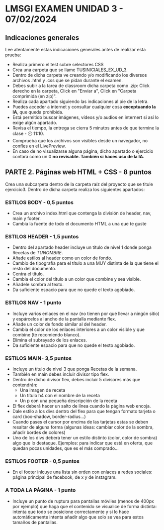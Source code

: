 # LMSGI EXAMEN UNIDAD 3 - 07/02/2024

## Indicaciones generales
Lee atentamente estas indicaciones generales antes de realizar esta prueba:
* Realiza primero el test sobre selectores CSS
* Crea una carpeta que se llame TUSINICIALES_EX_UD_3.
* Dentro de dicha carpeta ve creando y/o modificando los diversos archivos .html y .css que se pidan durante el examen.
* Debes subir a la tarea de classroom dicha carpeta como .zip: Click derecho en la carpeta, Click en "Enviar a", Click en "Carpeta comprimida (en zip)".
* Realiza cada apartado siguiendo las indicaciones al pie de la letra.
* Puedes acceder a internet y consultar cualquier cosa <b>exceptuando la IA</b>, que queda prohibida.
* Está permitido buscar imágenes, vídeos y/o audios en internert si así lo exige algún apartado.
* Revisa el tiempo, la entrega se cierra 5 minutos antes de que termine la clase - 🕙 11:10.
* Comprueba que los archivos son visibles desde un navegador, no confíes en el LivePreview.
* En caso de no visualizarse alguna página, dicho apartado o ejercicio contará como un 0 <b>no revisable. También si haces uso de la IA. </b>


## **PARTE 2. Páginas web HTML + CSS - 8 puntos**

Crea una subcarpeta dentro de la carpeta raíz del proyecto que se titule ejercicio3. Dentro de dicha carpeta realiza los siguientes apartados:


### ESTILOS BODY - 0,5 puntos
* Crea un archivo index.html que contenga la división de header, nav, main y footer.
* Cambia la fuente de todo el documento HTML a una que te guste
### ESTILOS HEADER - 1,5 puntos
* Dentro del apartado header incluye un título de nivel 1 donde ponga Recetas de <i>TUNOMBRE</i>.
* Añade estilos al header como un color de fondo.
* Cambio de tipografía para el título a una MUY distinta de la que tiene el resto del documento.
* Centra el título.
* Cambia el color del título a un color que combine y sea visible.
* Añadele sombra al texto.
* Da suficiente espacio para que no quede el texto agobiado.
### ESTILOS NAV - 1 punto
* Incluye varios enlaces en el nav (no tienen por qué llevar a ningún sitio) y espárcelos al ancho de la pantalla mediante flex.
* Añade un color de fondo similar al del header.
* Cambia el color de los enlaces interiores a un color visible y que combine (te recomiendo blanco).
* Elimina el subrayado de los enlaces.
* Da suficiente espacio para que no quede el texto agobiado.
### ESTILOS MAIN- 3,5 puntos
* Incluye un título de nivel 3 que ponga Recetas de la semana.
* También en main debes incluir divisor tipo flex.
* Dentro de dicho divisor flex, debes incluir 5 divisores más que contendrán:
  - Una imagen de receta
  - Un título h4 con el nombre de la receta
  - Un p con una pequeña descripción de la receta
* El flex deberá hacer un salto de línea cuando la página web encoja.
* Dale estilo a los divs dentro del flex para que tengan formato tarjeta o card (box-shadow, border-radius...)
* Cuando pases el cursor por encima de las tarjetas estas se deben resaltar de alguna forma (algunas ideas: cambiar color de la sombra, añadir bordes de colores)
* Uno de los divs deberá tener un estilo distinto (color, color de sombra) algo que lo destaque. Ejemplos: para indicar que está en oferta, que quedan pocas unidades, que es el más comprado...
### ESTILOS FOOTER - 0,5 puntos
* En el footer inlcuye una lista sin orden con enlaces a redes sociales: página principal de facebook, de x y de instagram.
### A TODA LA PÁGINA - 1 punto
* Incluye un punto de ruptura para pantallas móviles (menos de 400px por ejemplo) que haga que el contenido se visualice de forma distinta: intenta que todo se posicione correctamente y si lo hace automáticamente intenta añadir algo que solo se vea para estos tamaños de pantallas.
